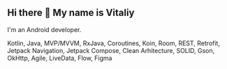 ## Hi there 👋 My name is Vitaliy
I'm an Android developer.

Kotlin, Java, MVP/MVVM, RxJava, Coroutines, Koin, Room, REST, Retrofit, Jetpack Navigation, Jetpack Compose, Clean Arhitecture, SOLID, Gson, OkHttp, Agile, LiveData, Flow, Figma


<!--
**Logomann/Logomann** is a ✨ _special_ ✨ repository because its `README.md` (this file) appears on your GitHub profile.

Here are some ideas to get you started:

- 🔭 I’m currently working on ...
- 🌱 I’m currently learning ...
- 👯 I’m looking to collaborate on ...
- 🤔 I’m looking for help with ...
- 💬 Ask me about ...
- 📫 How to reach me: ...
- 😄 Pronouns: ...
- ⚡ Fun fact: ...
-->
